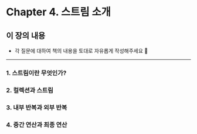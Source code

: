 # Chapter 4. 스트림 소개

## 이 장의 내용

- 각 질문에 대하여 책의 내용을 토대로 자유롭게 작성해주세요 🧢

---

### 1. 스트림이란 무엇인가?


### 2. 컬렉션과 스트림


### 3. 내부 반복과 외부 반복


### 4. 중간 연산과 최종 연산

